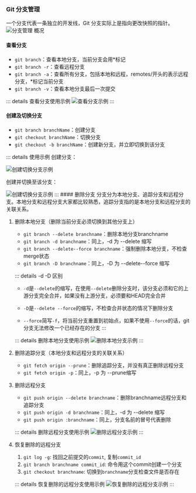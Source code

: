 ### Git 分支管理
一个分支代表一条独立的开发线，Git 分支实际上是指向更改快照的指针。
![分支管理 概况](https://static.runoob.com/images/svg/git-brance.svg)

#### 查看分支
- `git branch`：查看本地分支，当前分支会用*标记
- `git branch -r`：查看远程分支
- `git branch -a`：查看所有分支，包括本地和远程，remotes/开头的表示远程分支，*标记当前分支
- `git branch -v`：查看本地分支最后一次提交

<!-- - `git branch --merged`：查看哪些分支已经合并到当前分支
- `git branch --no-merged`：查看所有未合并工作的分支 -->

::: details 查看分支使用示例
<img :src="$withBase('/assets/git-images/branch-check.png')" alt="查看分支示例">
:::

#### 创建及切换分支
- `git branch branchName`：创建分支
- `git checkout branchName`：切换分支
- `git checkout -b branchName`：创建新分支，并立即切换到该分支

::: details 使用示例
创建分支：

<img :src="$withBase('/assets/git-images/branch-create.png')" alt="创建切换分支示例">

创建并切换至该分支：

<img :src="$withBase('/assets/git-images/branch-checkout.png')" alt="创建切换分支示例">
::: 
#### 删除分支
分支分为本地分支、追踪分支和远程分支。本地分支和远程分支大家都比较熟悉，追踪分支指的是本地分支和远程分支的关联关系。

1. 删除本地分支（删除当前分支必须切换到其他分支上）
    - `git branch --delete branchname`：删除本地分支branchname
    - `git branch -d branchname`：同上，-d 为 --delete 缩写
    - `git branch --delete--force branchname`：强制删除本地分支，不检查merge状态
    - `git branch -D branchname`：同上，-D 为 --delete--force 缩写

    ::: details -d -D 区别
    * `-d`是`--delete`的缩写，在使用`--delete`删除分支时，该分支必须和它的上游分支完全合并，如果没有上游分支，必须要和HEAD完全合并

    * `-D`是`--delete --force`的缩写，不检查合并状态的情况下删除分支
    
    * `--force`简写`-f`，将当前分支重置到初始点，如果不使用`--force`的话，git分支无法修改一个已经存在的分支
    :::

    ::: details 删除本地分支使用示例
    <img :src="$withBase('/assets/git-images/branch-delete1.png')" alt="删除本地分支示例">
    :::

2. 删除追踪分支（本地分支和远程分支的关联关系）
    - `git fetch origin --prune`：删除追踪分支，并没有真正删除远程分支
    - `git fetch origin -p`：同上，-p 为 --prune缩写

3. 删除远程分支
    - `git push origin --delete branchname`：删除branchname远程分支和追踪分支
    - `git push origin -d branchname`：同上，-d 为 --delete 缩写
    - `git push origin :branchname`：同上，分支名前的冒号代表删除

    ::: details 删除远程分支使用示例
    <img :src="$withBase('/assets/git-images/branch-delete2.png')" alt="删除远程分支示例">
    :::
4. 恢复删除的远程分支
   1. `git log -g`: 找回之前提交的`commit`, 复制`commit_id`
   2. `git branch branchname commit_id`: 命令用这个commit创建一个分支
   3. `git checkout branchname`: 切换到`branchname`分支检查文件是否存在

    ::: details 恢复删除的远程分支使用示例
    <img :src="$withBase('/assets/git-images/branch-delete3.png')" alt="恢复删除的远程分支示例">
    :::


